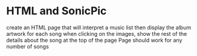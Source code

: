 # HTML and SonicPic
create an HTML page that will interpret a music list
then display the album artwork for each song
when clicking on the images, show the rest of the details
about the song at the top of the page
Page should work for any number of songs
